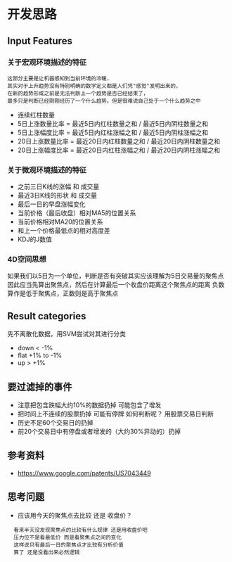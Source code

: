 # 开发思路

## Input Features
### 关于宏观环境描述的特征
```
这部分主要是让机器感知到当前环境的冷暖，
其实对于上升趋势没有特别明确的数学定义都是人们凭"感觉"发明出来的，
在新的趋势形成之前是无法判断上一个趋势是否已经结束了，
最多只是判断已经刚刚经历了一个什么趋势。但是很难说自己处于一个什么趋势之中
```
* 连续红柱数量
* 5日上涨数量比率 = 最近5日内红柱数量之和 / 最近5日内阴柱数量之和
* 5日上涨幅度比率 = 最近5日内红柱涨幅之和 / 最近5日内阴柱涨幅之和
* 20日上涨数量比率 = 最近20日内红柱数量之和 / 最近20日内阴柱数量之和
* 20日上涨幅度比率 = 最近20日内红柱涨幅之和 / 最近20日内阴柱涨幅之和

### 关于微观环境描述的特征
* 之前三日K线的涨幅 和 成交量
* 最近3日K线的形状 和 成交量
* 最后一日的早盘涨幅变化
* 当前价格（最后收盘）相对MA5的位置关系
* 当前价格相对MA20的位置关系
* 和上一个价格最低点的相对高度差
* KDJ的J数值

### 4D空间思想
如果我们以5日为一个单位，判断是否有突破其实应该理解为5日交易量的聚焦点
因此应当先算出聚焦点，然后在计算最后一个收盘价距离这个聚焦点的距离
负数算作是低于聚焦点，正数则是高于聚焦点

## Result categories
先不离散化数据，用SVM尝试对其进行分类
* down < -1%
* flat +1% to -1%
* up > +1%

## 要过滤掉的事件
* 注意把包含跌幅大约10%的数据扔掉 可能包含了增发
* 把时间上不连续的股票扔掉 可能有停牌 如何判断呢？ 用股票交易日判断
* 历史不足60个交易日的扔掉
* 前20个交易日中有停盘或者增发的（大约30%异动的）扔掉

## 参考资料
* https://www.google.com/patents/US7043449

## 思考问题
* 应该用今天的聚焦点去比较 还是 收盘价？ 
```  
  看来半天没发现聚焦点的比较有什么规律 还是用收盘价吧
  压力位不是看最低价 而是看聚焦点之间的变化
  这样说只有最后一日的聚焦点才比较有分析价值
  算了 还是没看出来必然逻辑
```